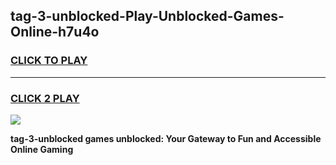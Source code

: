 
## tag-3-unblocked-Play-Unblocked-Games-Online-h7u4o
<h3>
<a href="https://premium76.site?title=tag-3-unblocked&ref=25A">CLICK TO PLAY</a></h3>
<hr>

<h3>
<a href="https://premium76.site?title=tag-3-unblocked&ref=25A">CLICK 2 PLAY</a>
  
</h3>

<a href="https://premium76.site?title=tag-3-unblocked&ref=25A"><img src="https://clearcache.store/games.png"></a>


**tag-3-unblocked games unblocked: Your Gateway to Fun and Accessible Online Gaming**
